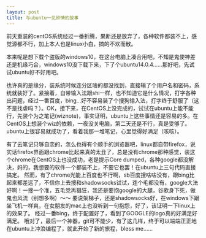 ```yaml
---
layout: post
title: 与ubuntu一见钟情的故事
---
```


前天重装的centOS系统经过一番折腾，果断还是放弃了，各种软件都装不上，感觉源都不行，加上本人也是linux小白，搞的不欢而散。
<!--more-->
本来呢是想下载个盗版的windows10，在这台电脑上凑合用吧，不知是鬼使神差还是机缘巧合，windows10没下载下来，下了个ubuntu14.0.4……那好吧，先试试ubuntu好不好用吧。

也许真的是缘分，装系统时候连分区啥的都没找到，直接输了个用户名和密码，系统就装好了。紧接着，自带输入法跟shi一样，也不知道它是什么情况，打字各种出问题，经过一番百度，bing...好不容易装了个搜狗输入法，打字终于舒服了（这不是找虐吗？）。OK，接下来，在CentOS上没完成的，试试在ubuntu上能不能行，先装个为之笔记(wiznote)，事实证明，ubuntu上这些事情还是容易的多。在CentOS上想装个wiz的依赖，一夜没关电脑，第二天还是不行，真是受够了。ubuntu上很容易就成功了，看着我那一堆笔记，心里觉得好满足（咳咳）。

有了云笔记只够自恋的，怎么也得有个顺手的浏览器吧，linux都自带firefox，说实话firefox界面跟chrome比起来真的太丑了，总是没有chrome那种感觉，装这个chrome在CentOS上也没成功，老是提示Core dumped，各种google都没解决，妈的，我想要的软件一个都装不上，不要它也罢！在ubuntu上三句代码直接搞定。
然而，有了chrome光能上百度也不行啊，sb百度搜啥啥没有，跟bing比起来都差远了，不信你上去搜和shadowsocks试试，连个毛都没有，google大法好啊！一搜一个准，五毛党再猖狂，我还是要抱google的大腿，谷歌身下死，做鬼也风流（别想多啊）～～
要说架梯子，还是shadowsocks好，在windows下跟坐飞机一样爽，在女朋友的mac上也没听到一句抱怨，好了，该证明一下linux上的效果了。
经过一番bing，终于配置好了，看到了GOOGLE的logo真的好满足好满足。
哦对了，最后一个神器，git可不能少，有了这几样，终于可以端端正正地在ubuntu上冲浪编程了，就此开始了新的旅程，bless me……

